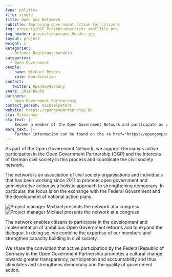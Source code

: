 ```yaml
---
type: politics
tile: single
title: Open Gov Netzwerk
subtitle: Improving government action for citizens
img: projects/OGP_Projektuebersicht_smallTile.png
img_header: projects/opengov_Header.jpg
layout: project
weight: 1
kategorien:
  - Offenes Regierungshandeln
categories:
  - Open Government
people:
  - name: Michael Peters
    role: Koordination
contact:
   twitter: OpenGovGermany
years: 2011-heute
partners: 
  - Open Government Partnership 
contact_person: michaelpeters
website: https://opengovpartnership.de
cta: Mitmachen
cta_text: |-
    Become a member of the Open Government Network and participate as part of civil society in the OGP process in Germany! We work on very different things and there are many ways to get involved in the network. You can find out more <a href="https://opengovpartnership.de/mitmachen/">here</a>.
more_text: |-
    Further information can be found on the <a href="https://opengovpartnership.de">Website</a> of the Open Government Network.
---
```

As part of the Open Government Network, we support Germany's active participation in the Open Government Partnership (OGP) and the interests of German civil society in this process and coordinate the civil society network.

The network is an association of civil society organisations and individuals that has been working since 2011 to promote open government and administrative action as a holistic approach to strengthening democracy. In particular, the focus is on the exchange with the Federal Government and the development of national action plans.

<div class="two-img">
  <img alt="Project manager Michael presents the network at a congress" src="/files/projects/opengov_img_1.jpg">
  <img alt="Project manager Michael presents the network at a congress" src="/files/projects/opengov_img_2.jpg">
</div>

The network enables citizens to participate in the development and implementation of ambitious Open Government reforms and to expand the dialogue. In doing so, we combine the expertise of our members and strengthen capacity building in civil society.

We share the conviction that active participation by the Federal Republic of Germany in the Open Government Partnership promotes a cultural change towards greater transparency, participation and accountability and thus stimulates and strengthens democracy and the quality of government action.